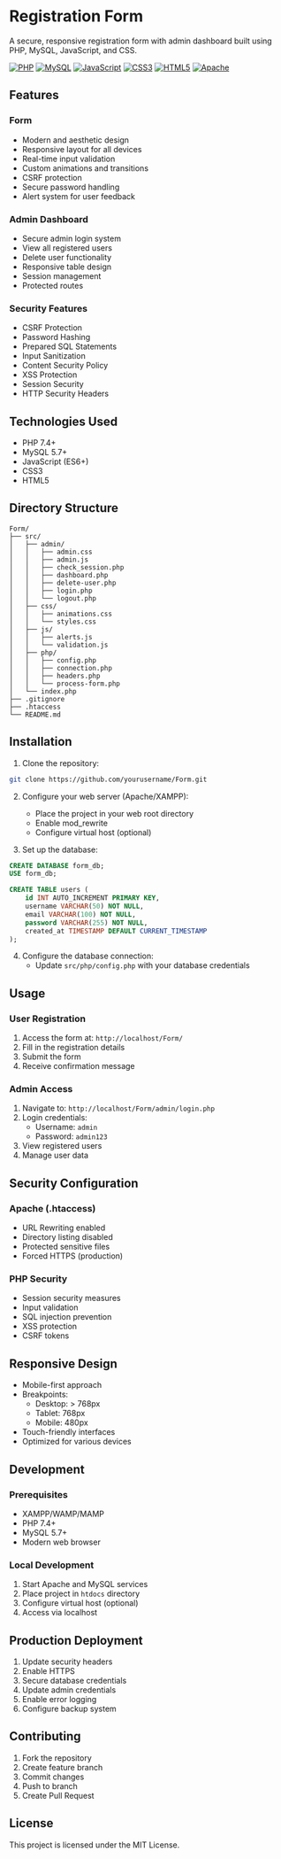# Registration Form

A secure, responsive registration form with admin dashboard built using PHP, MySQL, JavaScript, and CSS.

[![PHP](https://img.shields.io/badge/PHP-777BB4?style=for-the-badge&logo=php&logoColor=white)](https://php.net)
[![MySQL](https://img.shields.io/badge/MySQL-4479A1?style=for-the-badge&logo=mysql&logoColor=white)](https://www.mysql.com/)
[![JavaScript](https://img.shields.io/badge/JavaScript-F7DF1E?style=for-the-badge&logo=javascript&logoColor=black)](https://developer.mozilla.org/en-US/docs/Web/JavaScript)
[![CSS3](https://img.shields.io/badge/CSS3-1572B6?style=for-the-badge&logo=css3&logoColor=white)](https://www.w3.org/Style/CSS/)
[![HTML5](https://img.shields.io/badge/HTML5-E34F26?style=for-the-badge&logo=html5&logoColor=white)](https://html.spec.whatwg.org/)
[![Apache](https://img.shields.io/badge/Apache-D22128?style=for-the-badge&logo=apache&logoColor=white)](https://httpd.apache.org/)

## Features

### Form

- Modern and aesthetic design
- Responsive layout for all devices
- Real-time input validation
- Custom animations and transitions
- CSRF protection
- Secure password handling
- Alert system for user feedback

### Admin Dashboard

- Secure admin login system
- View all registered users
- Delete user functionality
- Responsive table design
- Session management
- Protected routes

### Security Features

- CSRF Protection
- Password Hashing
- Prepared SQL Statements
- Input Sanitization
- Content Security Policy
- XSS Protection
- Session Security
- HTTP Security Headers

## Technologies Used

- PHP 7.4+
- MySQL 5.7+
- JavaScript (ES6+)
- CSS3
- HTML5

## Directory Structure

```
Form/
├── src/
│   ├── admin/
│   │   ├── admin.css
│   │   ├── admin.js
│   │   ├── check_session.php
│   │   ├── dashboard.php
│   │   ├── delete-user.php
│   │   ├── login.php
│   │   └── logout.php
│   ├── css/
│   │   ├── animations.css
│   │   └── styles.css
│   ├── js/
│   │   ├── alerts.js
│   │   └── validation.js
│   ├── php/
│   │   ├── config.php
│   │   ├── connection.php
│   │   ├── headers.php
│   │   └── process-form.php
│   └── index.php
├── .gitignore
├── .htaccess
└── README.md
```

## Installation

1. Clone the repository:

```bash
git clone https://github.com/yourusername/Form.git
```

2. Configure your web server (Apache/XAMPP):

   - Place the project in your web root directory
   - Enable mod_rewrite
   - Configure virtual host (optional)

3. Set up the database:

```sql
CREATE DATABASE form_db;
USE form_db;

CREATE TABLE users (
    id INT AUTO_INCREMENT PRIMARY KEY,
    username VARCHAR(50) NOT NULL,
    email VARCHAR(100) NOT NULL,
    password VARCHAR(255) NOT NULL,
    created_at TIMESTAMP DEFAULT CURRENT_TIMESTAMP
);
```

4. Configure the database connection:
   - Update `src/php/config.php` with your database credentials

## Usage

### User Registration

1. Access the form at: `http://localhost/Form/`
2. Fill in the registration details
3. Submit the form
4. Receive confirmation message

### Admin Access

1. Navigate to: `http://localhost/Form/admin/login.php`
2. Login credentials:
   - Username: `admin`
   - Password: `admin123`
3. View registered users
4. Manage user data

## Security Configuration

### Apache (.htaccess)

- URL Rewriting enabled
- Directory listing disabled
- Protected sensitive files
- Forced HTTPS (production)

### PHP Security

- Session security measures
- Input validation
- SQL injection prevention
- XSS protection
- CSRF tokens

## Responsive Design

- Mobile-first approach
- Breakpoints:
  - Desktop: > 768px
  - Tablet: 768px
  - Mobile: 480px
- Touch-friendly interfaces
- Optimized for various devices

## Development

### Prerequisites

- XAMPP/WAMP/MAMP
- PHP 7.4+
- MySQL 5.7+
- Modern web browser

### Local Development

1. Start Apache and MySQL services
2. Place project in `htdocs` directory
3. Configure virtual host (optional)
4. Access via localhost

## Production Deployment

1. Update security headers
2. Enable HTTPS
3. Secure database credentials
4. Update admin credentials
5. Enable error logging
6. Configure backup system

## Contributing

1. Fork the repository
2. Create feature branch
3. Commit changes
4. Push to branch
5. Create Pull Request

## License

This project is licensed under the MIT License.
